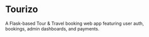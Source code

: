 # Tourizo
A Flask-based Tour &amp; Travel booking web app featuring user auth, bookings, admin dashboards, and payments.
